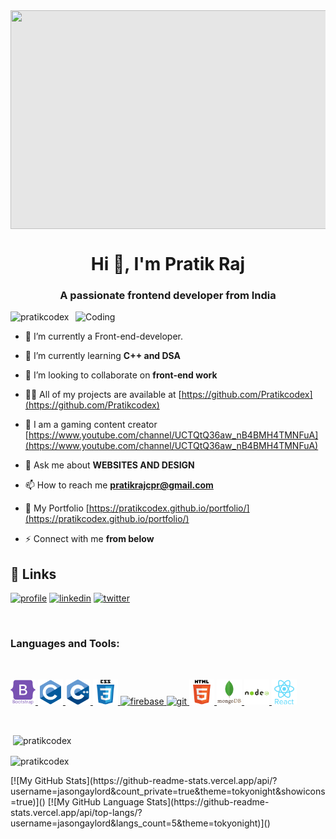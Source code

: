 <img style="display: block;-webkit-user-select: none;margin: auto;cursor: zoom-in;background-color: hsl(0, 0%, 90%);" src="https://www.themasterpicks.com/wp-content/uploads/2020/04/22b22287602523.5dbd29081561d.gif" width="1232" height="350">


<h1 align="center">Hi 👋, I'm Pratik Raj</h1>
<h3 align="center">A passionate frontend developer from India</h3>
<img align="right" alt="Coding" width="400" src="https://media3.giphy.com/media/RbDKaczqWovIugyJmW/200.gif">



<p align="left"> <img src="https://komarev.com/ghpvc/?username=pratikcodex&label=Profile%20views&color=0e75b6&style=flat" alt="pratikcodex" /> </p>



- 🔭 I’m currently a Front-end-developer.

- 🌱 I’m currently learning **C++ and DSA**

- 👯 I’m looking to collaborate on **front-end work**

- 👨‍💻 All of my projects are available at [https://github.com/Pratikcodex](https://github.com/Pratikcodex)

- 📝 I am a gaming content creator [https://www.youtube.com/channel/UCTQtQ36aw_nB4BMH4TMNFuA](https://www.youtube.com/channel/UCTQtQ36aw_nB4BMH4TMNFuA)

- 💬 Ask me about **WEBSITES AND DESIGN**

- 📫 How to reach me **pratikrajcpr@gmail.com**

- 📄 My Portfolio [https://pratikcodex.github.io/portfolio/](https://pratikcodex.github.io/portfolio/)

- ⚡ Connect with me  **from below**

## 🔗 Links
[![profile](https://img.shields.io/badge/my_profile-000?style=for-the-badge&logo=ko-fi&logoColor=white)](https://github.com/Pratikcodex/)
[![linkedin](https://img.shields.io/badge/linkedin-0A66C2?style=for-the-badge&logo=linkedin&logoColor=white)](https://www.linkedin.com/in/pratik-raj-a4298b219//)
[![twitter](https://img.shields.io/badge/twitter-1DA1F2?style=for-the-badge&logo=twitter&logoColor=white)](https://twitter.com/codepratikxo/)


<p align="left">

<br>


<h3 align="left">Languages and Tools:</h3><br>
<p align="left"> <a href="https://getbootstrap.com" target="_blank" rel="noreferrer"> <img src="https://raw.githubusercontent.com/devicons/devicon/master/icons/bootstrap/bootstrap-plain-wordmark.svg" alt="bootstrap" width="40" height="40"/> </a> <a href="https://www.cprogramming.com/" target="_blank" rel="noreferrer"> <img src="https://raw.githubusercontent.com/devicons/devicon/master/icons/c/c-original.svg" alt="c" width="40" height="40"/> </a> <a href="https://www.w3schools.com/cpp/" target="_blank" rel="noreferrer"> <img src="https://raw.githubusercontent.com/devicons/devicon/master/icons/cplusplus/cplusplus-original.svg" alt="cplusplus" width="40" height="40"/> </a> <a href="https://www.w3schools.com/css/" target="_blank" rel="noreferrer"> <img src="https://raw.githubusercontent.com/devicons/devicon/master/icons/css3/css3-original-wordmark.svg" alt="css3" width="40" height="40"/> </a> <a href="https://firebase.google.com/" target="_blank" rel="noreferrer"> <img src="https://www.vectorlogo.zone/logos/firebase/firebase-icon.svg" alt="firebase" width="40" height="40"/> </a> <a href="https://git-scm.com/" target="_blank" rel="noreferrer"> <img src="https://www.vectorlogo.zone/logos/git-scm/git-scm-icon.svg" alt="git" width="40" height="40"/> </a> <a href="https://www.w3.org/html/" target="_blank" rel="noreferrer"> <img src="https://raw.githubusercontent.com/devicons/devicon/master/icons/html5/html5-original-wordmark.svg" alt="html5" width="40" height="40"/> </a> <a href="https://www.mongodb.com/" target="_blank" rel="noreferrer"> <img src="https://raw.githubusercontent.com/devicons/devicon/master/icons/mongodb/mongodb-original-wordmark.svg" alt="mongodb" width="40" height="40"/> </a> <a href="https://nodejs.org" target="_blank" rel="noreferrer"> <img src="https://raw.githubusercontent.com/devicons/devicon/master/icons/nodejs/nodejs-original-wordmark.svg" alt="nodejs" width="40" height="40"/> </a> <a href="https://reactjs.org/" target="_blank" rel="noreferrer"> <img src="https://raw.githubusercontent.com/devicons/devicon/master/icons/react/react-original-wordmark.svg" alt="react" width="40" height="40"/> </a> </p><br>



<p>&nbsp;<img align="center" src="https://github-readme-stats.vercel.app/api?username=pratikcodex&show_icons=true&locale=en" alt="pratikcodex" /></p>

<p><img align="center" src="https://github-readme-streak-stats.herokuapp.com/?user=pratikcodex&" alt="pratikcodex" /></p>
[![My GitHub Stats](https://github-readme-stats.vercel.app/api/?username=jasongaylord&count_private=true&theme=tokyonight&showicons=true)]()
[![My GitHub Language Stats](https://github-readme-stats.vercel.app/api/top-langs/?username=jasongaylord&langs_count=5&theme=tokyonight)]()

